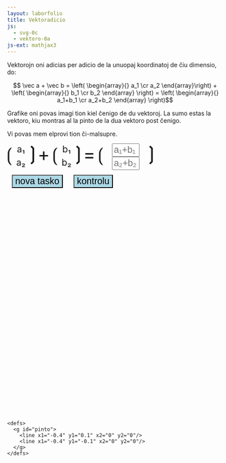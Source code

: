 ```yaml
---
layout: laborfolio
title: Vektoradicio
js:
  - svg-0c
  - vektoro-0a
js-ext: mathjax3
---
```


Vektorojn oni adicias per adicio de la unuopaj koordinatoj de ĉiu dimensio, do:

<!-- https://tex.stackexchange.com/questions/526950/how-to-type-column-vectors-in-mathjax 
https://www2.physki.de/PhysKi/index.php/MathJax-Formelsatz -->
$$ \vec a + \vec b = \left( \begin{array}{} a_1 \cr a_2 \end{array}\right) + \left( \begin{array}{} b_1 \cr b_2 \end{array} \right) = \left( \begin{array}{} a_1+b_1 \cr a_2+b_2 \end{array} \right)$$

Grafike oni povas imagi tion kiel ĉenigo de du vektoroj. La sumo estas la vektoro, kiu montras al la pinto de la dua vektoro post ĉenigo.

Vi povas mem elprovi tion ĉi-malsupre.

<style>
  #tasko {
    display: grid;
    justify-items: center;
    grid-template-columns: .5em 2em .5em 2em .5em 2em .5em 2em .5em 5em .5em;
    grid-template-areas:
      'k1 x1 k2 op k3 x2 k4 eg k5 x k6'
      'k1 y1 k2 op k3 y2 k4 eg k5 y k6';
  }

  #tasko, #tasko input {
    font-size: 16pt;
  }

  #tasko input {
    width: 3em;
  }

  #butonoj input {
    font-size: 16pt;
    margin: .5em;
    background-color: lightblue;
  }

  #butonoj input:first-of {
    margin-left: 10em;
  }

  #k1,#k2,#k3,#k4,#k5,#k6,#op,#eg {
    font-size: 200%;
  }
  
  #k1 {
    grid-area: k1;
  }
  #k2 {
    grid-area: k2;
  }
  #k3 {
    grid-area: k3;
  }
  #k4 {
    grid-area: k4;
  }
  #k5 {
    grid-area: k5;
  }
  #k6 {
    grid-area: k6;
  }

  #op {
    grid-area: op;
  }
  #eg {
    grid-area: eg;
  }

  #x1 {
    grid-area: x1;
  }
  #x2 {
    grid-area: x2;
  }
  #y1 {
    grid-area: y1;
  }
  #y2 {
    grid-area: y2;
  }
  #x {
    grid-area: x;
  }
  #y {
    grid-area: y;
  }


</style>

<div id="tasko">
  <span id="k1">&#x27ee;</span>
  <span id="x1">a₁</span>
  <span id="y1">a₂</span>
  <span id="k2">&#x27ef;</span>
  <span id="op">+</span>
  <span id="k3">&#x27ee;</span>
  <span id="x2">b₁</span>
  <span id="y2">b₂</span>
  <span id="k4">&#x27ef;</span>
  <span id="eg">=</span>
  <span id="k5">&#x27ee;</span>
  <input id="x" type="text" size="2" placeholder="a₁+b₁">
  <input id="y" type="text" size="2" placeholder="a₂+b₂">
  <span id="k6">&#x27ef;</span>
</div>

<div id="butonoj">
  <input type="button" value="nova tasko" onclick="nova_tasko()"/>
  <input type="button" value="kontrolu" onclick="kontrolu()"/>
</div>

<svg version="1.1" 
    xmlns="http://www.w3.org/2000/svg" 
    xmlns:xlink="http://www.w3.org/1999/xlink" 
    class="kartezia"
    width="600" height="600" 
    viewBox="-1.0 -11.0 12.0 12.0">

  <!-- https://stackoverflow.com/questions/3846015/flip-svg-coordinate-system -->

  <style type="text/css">
    <![CDATA[

      svg.kartezia {
        display:flex;
      }

      /* Flip the vertical axis in <g> to emulate cartesian. */
      svg.kartezia > g {
        transform: scaleY(-1);
      }

      /* Re-flip all <text> element descendants to their original side up. 
      
      svg.kartezia > g text {
        transform: scaleY(-1) translate(0,-10);
      }*/

        text {
            font-size: 0.5px;
            text-anchor: middle;
            fill: black;
            stroke: none;
        }
        path {
            stroke: black;
            stroke-width: 0.02;
            /*stroke-linecap: round;*/
            fill: none;
        }
        #desegno {
            stroke: #999;
            fill: none;
            stroke-width: 0.05;
            stroke-linecap: round;
        }
        .malbona {
          stroke: red;
        }
        .bona {
          stroke: green;
        }

    ]]>
  </style> 

 <!-- ni metas la fluojn antaŭ la stokojn por ke ili kovru, tio provizore ŝparas
    elkalkuli komencon kaj finon de la pado depende de radiusoj -->

    <defs>
      <g id="pinto">
        <line x1="-0.4" y1="0.1" x2="0" y2="0"/>
        <line x1="-0.4" y1="-0.1" x2="0" y2="0"/>
      </g>
    </defs> 

<image href="../assets/mat/koord10x10.svg" transform="translate(0,-10)"/>

<g id="desegno">
  <!-- tien ĉi ni kreos la vektoroj per JS (SVG.*) -->
</g>
 </svg>


<script>
  let v1 = {}, v2 = {};
  const vmax = new Vektoro([10,10]);

  function metu(kampo,valoro) {
    document.getElementById(kampo).textContent = valoro;
  }

  function valoro(kampo) {
    return parseInt(document.getElementById(kampo).value,10);
  }

  function forigu(kampo) {
    return document.getElementById(kampo).value='';
  }

  function vektoro(nomo,cls,x,y,x0=0,y0=0) {
    // kreu grupon por la vektoro, konsistanta el linio, pinto kaj etikedo

    const g = SVG.grupo(nomo,cls);
    const linio = SVG.linio(x0,y0,x0+x,y0+y);

    const a = Math.atan2(y, x) * 180 / Math.PI;
    const pinto = SVG.uzo("#pinto","translate("+(x+x0)+","+(y+y0)+") rotate("+a+")");

    const xl = x0 + x/2;
    const yl = y0 + y/2;
    const teksto = SVG.teksto(nomo,xl+.5,-yl,true); // -yl ĉar ni devos speguli la koordinasistemon

    // metu ĉion kune en la desegnon
    SVG.aldonu(g,linio,pinto,teksto);
    SVG.aldonu("desegno",g);
  }

  function nova_tasko() {
    a = new Vektoro(2).arbitra(0,10);
    b = new Vektoro(2).arbitra_v(vmax.minus(a));

    metu("x1",a[0]);
    metu("y1",a[1]);
    metu("x2",b[0]);
    metu("y2",b[1]);
    forigu("x");
    forigu("y");

    metu("desegno",'');
    vektoro("a",'',a[0],a[1]);
    vektoro("b",'',b[0],b[1]);
    /*
    vektoro("v₂",v2.x,v2.y,v1.x,v1.y);
    vektoro("v₁+v₂",v1.x+v2.x,v1.y+v2.y);
    */
  }

  function kontrolu() {
    metu("desegno",'');

    // montru ambaŭ vektorojn konektitaj
    vektoro("a",'',a[0],a[1]);
    vektoro("b",'',b[0],b[1],a[0],a[1]);

    // montru la donitan rezulton en komparo
    const X = valoro("x");
    const Y = valoro("y");
    const devio = new Vektoro([X,Y])
      .minus( a.plus(b) )
      .abs_2(); // Math.abs(X - v1[0] - v2[0]) + Math.abs(Y - v1[1] -v2[1]);
    const cls = devio < 0.1? 'bona' : 'malbona';
    vektoro("a+b",cls,+X,+Y);
  }

  //nova_tasko();
</script>